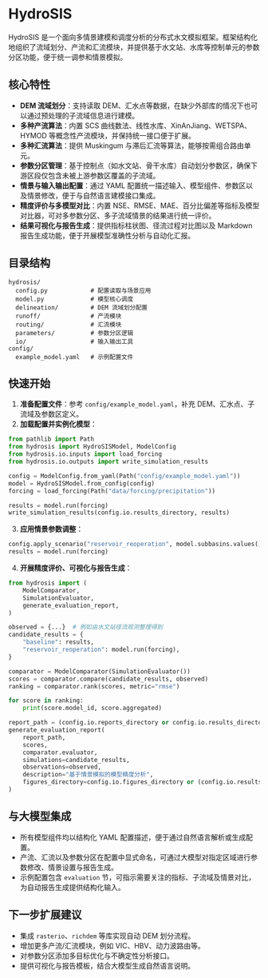 # HydroSIS

HydroSIS 是一个面向多情景建模和调度分析的分布式水文模拟框架。框架结构化地组织了流域划分、产流和汇流模块，并提供基于水文站、水库等控制单元的参数分区功能，便于统一调参和情景模拟。

## 核心特性

- **DEM 流域划分**：支持读取 DEM、汇水点等数据，在缺少外部库的情况下也可以通过预处理的子流域信息进行建模。
- **多种产流算法**：内置 SCS 曲线数法、线性水库、XinAnJiang、WETSPA、HYMOD 等概念性产流模块，并保持统一接口便于扩展。
- **多种汇流算法**：提供 Muskingum 与滞后汇流等算法，能够按需组合路由单元。
- **参数分区管理**：基于控制点（如水文站、骨干水库）自动划分参数区，确保下游区段仅包含未被上游参数区覆盖的子流域。
- **情景与输入输出配置**：通过 YAML 配置统一描述输入、模型组件、参数区以及情景修改，便于与自然语言建模接口集成。
- **精度评价与多模型对比**：内置 NSE、RMSE、MAE、百分比偏差等指标及模型对比器，可对多参数分区、多子流域情景的结果进行统一评价。
- **结果可视化与报告生成**：提供指标柱状图、径流过程对比图以及 Markdown 报告生成功能，便于开展模型准确性分析与自动化汇报。

## 目录结构

```
hydrosis/
  config.py            # 配置读取与场景应用
  model.py             # 模型核心调度
  delineation/         # DEM 流域划分配置
  runoff/              # 产流模块
  routing/             # 汇流模块
  parameters/          # 参数分区逻辑
  io/                  # 输入输出工具
config/
  example_model.yaml   # 示例配置文件
```

## 快速开始

1. **准备配置文件**：参考 `config/example_model.yaml`，补充 DEM、汇水点、子流域及参数区定义。
2. **加载配置并实例化模型**：

```python
from pathlib import Path
from hydrosis import HydroSISModel, ModelConfig
from hydrosis.io.inputs import load_forcing
from hydrosis.io.outputs import write_simulation_results

config = ModelConfig.from_yaml(Path("config/example_model.yaml"))
model = HydroSISModel.from_config(config)
forcing = load_forcing(Path("data/forcing/precipitation"))

results = model.run(forcing)
write_simulation_results(config.io.results_directory, results)
```

3. **应用情景参数调整**：

```python
config.apply_scenario("reservoir_reoperation", model.subbasins.values())
results = model.run(forcing)
```

4. **开展精度评价、可视化与报告生成**：

```python
from hydrosis import (
    ModelComparator,
    SimulationEvaluator,
    generate_evaluation_report,
)

observed = {...}  # 例如由水文站径流观测整理得到
candidate_results = {
    "baseline": results,
    "reservoir_reoperation": model.run(forcing),
}

comparator = ModelComparator(SimulationEvaluator())
scores = comparator.compare(candidate_results, observed)
ranking = comparator.rank(scores, metric="rmse")

for score in ranking:
    print(score.model_id, score.aggregated)

report_path = (config.io.reports_directory or config.io.results_directory) / "evaluation.md"
generate_evaluation_report(
    report_path,
    scores,
    comparator.evaluator,
    simulations=candidate_results,
    observations=observed,
    description="基于情景模拟的模型精度分析",
    figures_directory=config.io.figures_directory or (config.io.results_directory / "figures"),
)
```

## 与大模型集成

- 所有模型组件均以结构化 YAML 配置描述，便于通过自然语言解析或生成配置。
- 产流、汇流以及参数分区在配置中显式命名，可通过大模型对指定区域进行参数修改、情景设置与报告生成。
- 示例配置包含 `evaluation` 节，可指示需要关注的指标、子流域及情景对比，为自动报告生成提供结构化输入。

## 下一步扩展建议

- 集成 `rasterio`、`richdem` 等库实现自动 DEM 划分流程。
- 增加更多产流/汇流模块，例如 VIC、HBV、动力波路由等。
- 对参数分区添加多目标优化与不确定性分析接口。
- 提供可视化与报告模板，结合大模型生成自然语言说明。
